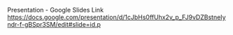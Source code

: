 Presentation - Google Slides Link
https://docs.google.com/presentation/d/1cJbHs0ffUhx2v_p_FJ9vDZBstneIyndr-f-gBSpr3SM/edit#slide=id.p
